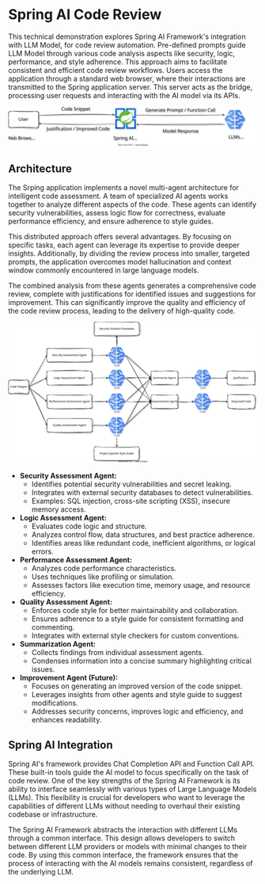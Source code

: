 # Spring AI Code Review

This technical demonstration explores Spring AI Framework's integration with LLM Model, for code review automation. Pre-defined prompts guide LLM Model through various code analysis aspects like security, logic, performance, and style adherence. This approach aims to facilitate consistent and efficient code review workflows. Users access the application through a standard web browser, where their interactions are transmitted to the Spring application server. This server acts as the bridge, processing user requests and interacting with the AI model via its APIs.

![docs/application.drawio.svg](docs/application.drawio.svg)

## Architecture

The Srping application implements a novel multi-agent architecture for intelligent code assessment. A team of specialized AI agents works together to analyze different aspects of the code. These agents can identify security vulnerabilities, assess logic flow for correctness, evaluate performance efficiency, and ensure adherence to style guides.

This distributed approach offers several advantages. By focusing on specific tasks, each agent can leverage its expertise to provide deeper insights. Additionally, by dividing the review process into smaller, targeted prompts, the application overcomes model hallucination and context window commonly encountered in large language models.

The combined analysis from these agents generates a comprehensive code review, complete with justifications for identified issues and suggestions for improvement. This can significantly improve the quality and efficiency of the code review process, leading to the delivery of high-quality code.

![docs/architecture.drawio.svg](docs/architecture.drawio.svg)

* **Security Assessment Agent:**
    * Identifies potential security vulnerabilities and secret leaking.
    * Integrates with external security databases to detect vulnerabilities.
    * Examples: SQL injection, cross-site scripting (XSS), insecure memory access.
* **Logic Assessment Agent:**
    * Evaluates code logic and structure.
    * Analyzes control flow, data structures, and best practice adherence.
    * Identifies areas like redundant code, inefficient algorithms, or logical errors.
* **Performance Assessment Agent:**
    * Analyzes code performance characteristics.
    * Uses techniques like profiling or simulation.
    * Assesses factors like execution time, memory usage, and resource efficiency.
* **Quality Assessment Agent:**
    * Enforces code style for better maintainability and collaboration.
    * Ensures adherence to a style guide for consistent formatting and commenting.
    * Integrates with external style checkers for custom conventions.
* **Summarization Agent:**
    * Collects findings from individual assessment agents.
    * Condenses information into a concise summary highlighting critical issues.
* **Improvement Agent (Future):**
    * Focuses on generating an improved version of the code snippet.
    * Leverages insights from other agents and style guide to suggest modifications.
    * Addresses security concerns, improves logic and efficiency, and enhances readability.


## Spring AI Integration

Spring AI's framework provides Chat Completion API and Function Call API. These built-in tools guide the AI model to focus specifically on the task of code review.
One of the key strengths of the Spring AI Framework is its ability to interface seamlessly with various types of Large Language Models (LLMs). This flexibility is crucial for developers who want to leverage the capabilities of different LLMs without needing to overhaul their existing codebase or infrastructure.

The Spring AI Framework abstracts the interaction with different LLMs through a common interface. This design allows developers to switch between different LLM providers or models with minimal changes to their code. By using this common interface, the framework ensures that the process of interacting with the AI models remains consistent, regardless of the underlying LLM.
